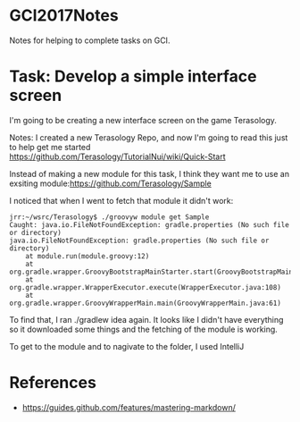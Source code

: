# GCI2017Notes
Notes for helping to complete tasks on GCI.

# Task: Develop a simple interface screen
I'm going to be creating a new interface screen on the game Terasology.

Notes: I created a new Terasology Repo, and now I'm going to read this just to help get me started https://github.com/Terasology/TutorialNui/wiki/Quick-Start

Instead of making a new module for this task, I think they want me to use an exsiting module:https://github.com/Terasology/Sample

I noticed that when I went to fetch that module it didn't work:

```
jrr:~/wsrc/Terasology$ ./groovyw module get Sample
Caught: java.io.FileNotFoundException: gradle.properties (No such file or directory)
java.io.FileNotFoundException: gradle.properties (No such file or directory)
	at module.run(module.groovy:12)
	at org.gradle.wrapper.GroovyBootstrapMainStarter.start(GroovyBootstrapMainStarter.java:33)
	at org.gradle.wrapper.WrapperExecutor.execute(WrapperExecutor.java:108)
	at org.gradle.wrapper.GroovyWrapperMain.main(GroovyWrapperMain.java:61)
```
To find that, I ran ./gradlew idea again. It looks like I didn't have everything so it downloaded some things and the fetching of the module is working.

To get to the module and to nagivate to the folder, I used IntelliJ

# References
* https://guides.github.com/features/mastering-markdown/
